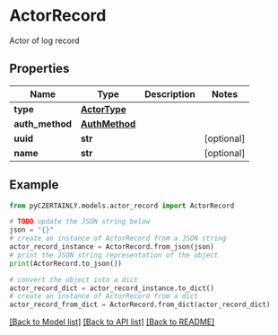 # ActorRecord

Actor of log record

## Properties

Name | Type | Description | Notes
------------ | ------------- | ------------- | -------------
**type** | [**ActorType**](ActorType.md) |  | 
**auth_method** | [**AuthMethod**](AuthMethod.md) |  | 
**uuid** | **str** |  | [optional] 
**name** | **str** |  | [optional] 

## Example

```python
from pyCZERTAINLY.models.actor_record import ActorRecord

# TODO update the JSON string below
json = "{}"
# create an instance of ActorRecord from a JSON string
actor_record_instance = ActorRecord.from_json(json)
# print the JSON string representation of the object
print(ActorRecord.to_json())

# convert the object into a dict
actor_record_dict = actor_record_instance.to_dict()
# create an instance of ActorRecord from a dict
actor_record_from_dict = ActorRecord.from_dict(actor_record_dict)
```
[[Back to Model list]](../README.md#documentation-for-models) [[Back to API list]](../README.md#documentation-for-api-endpoints) [[Back to README]](../README.md)


